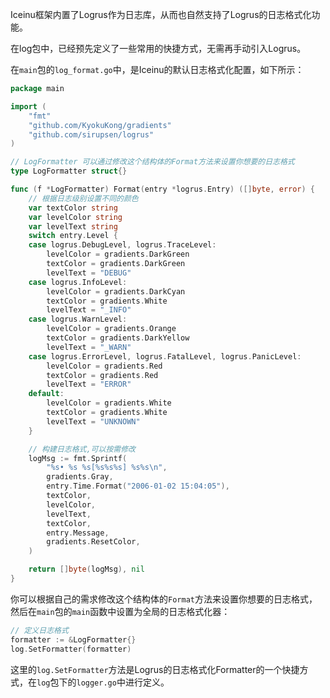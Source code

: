 Iceinu框架内置了Logrus作为日志库，从而也自然支持了Logrus的日志格式化功能。

在log包中，已经预先定义了一些常用的快捷方式，无需再手动引入Logrus。

在`main`包的`log_format.go`中，是Iceinu的默认日志格式化配置，如下所示：

```go
package main

import (
	"fmt"
	"github.com/KyokuKong/gradients"
	"github.com/sirupsen/logrus"
)

// LogFormatter 可以通过修改这个结构体的Format方法来设置你想要的日志格式
type LogFormatter struct{}

func (f *LogFormatter) Format(entry *logrus.Entry) ([]byte, error) {
	// 根据日志级别设置不同的颜色
	var textColor string
	var levelColor string
	var levelText string
	switch entry.Level {
	case logrus.DebugLevel, logrus.TraceLevel:
		levelColor = gradients.DarkGreen
		textColor = gradients.DarkGreen
		levelText = "DEBUG"
	case logrus.InfoLevel:
		levelColor = gradients.DarkCyan
		textColor = gradients.White
		levelText = "_INFO"
	case logrus.WarnLevel:
		levelColor = gradients.Orange
		textColor = gradients.DarkYellow
		levelText = "_WARN"
	case logrus.ErrorLevel, logrus.FatalLevel, logrus.PanicLevel:
		levelColor = gradients.Red
		textColor = gradients.Red
		levelText = "ERROR"
	default:
		levelColor = gradients.White
		textColor = gradients.White
		levelText = "UNKNOWN"
	}

	// 构建日志格式,可以按需修改
	logMsg := fmt.Sprintf(
		"%s• %s %s[%s%s%s] %s%s\n",
		gradients.Gray,
		entry.Time.Format("2006-01-02 15:04:05"),
		textColor,
		levelColor,
		levelText,
		textColor,
		entry.Message,
		gradients.ResetColor,
	)

	return []byte(logMsg), nil
}
```

你可以根据自己的需求修改这个结构体的`Format`方法来设置你想要的日志格式，然后在`main`包的`main`函数中设置为全局的日志格式化器：


```go
// 定义日志格式
formatter := &LogFormatter{}
log.SetFormatter(formatter)
```

这里的`log.SetFormatter`方法是Logrus的日志格式化Formatter的一个快捷方式，在`log`包下的`logger.go`中进行定义。